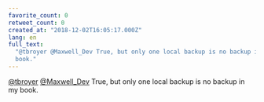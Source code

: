 ```yaml
---
favorite_count: 0
retweet_count: 0
created_at: "2018-12-02T16:05:17.000Z"
lang: en
full_text:
  "@tbroyer @Maxwell_Dev True, but only one local backup is no backup in my
  book."
---
```


[@tbroyer](https://twitter.com/tbroyer)
[@Maxwell_Dev](https://twitter.com/Maxwell_Dev) True, but only one local backup
is no backup in my book.
